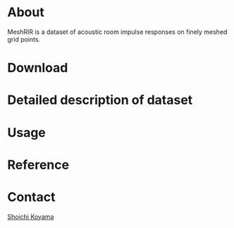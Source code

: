 # About
MeshRIR is a dataset of acoustic room impulse responses on finely meshed grid points. 

# Download

# Detailed description of dataset

# Usage

# Reference

# Contact
[Shoichi Koyama](https://www.sh01.org)
